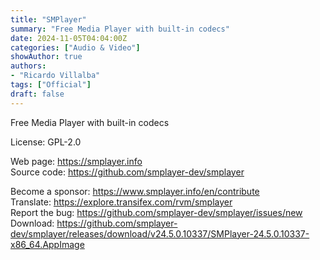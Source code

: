```yaml
---
title: "SMPlayer"
summary: "Free Media Player with built-in codecs"
date: 2024-11-05T04:04:00Z
categories: ["Audio & Video"]
showAuthor: true
authors:
- "Ricardo Villalba"
tags: ["Official"]
draft: false
---
```


Free Media Player with built-in codecs

License: GPL-2.0

Web page: <https://smplayer.info>  
Source code: <https://github.com/smplayer-dev/smplayer>

Become a sponsor: <https://www.smplayer.info/en/contribute>  
Translate: <https://explore.transifex.com/rvm/smplayer>  
Report the bug: <https://github.com/smplayer-dev/smplayer/issues/new>  
Download: <https://github.com/smplayer-dev/smplayer/releases/download/v24.5.0.10337/SMPlayer-24.5.0.10337-x86_64.AppImage>

